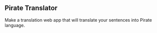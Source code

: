 ## Pirate Translator 
Make a translation web app that will translate your sentences into Pirate language.